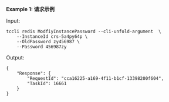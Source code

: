 **Example 1: 请求示例**



Input: 

```
tccli redis ModfiyInstancePassword --cli-unfold-argument  \
    --InstanceId crs-5a4py64p \
    --OldPassword zy456987 \
    --Password 456987zy
```

Output: 
```
{
    "Response": {
        "RequestId": "cca16225-a169-4f11-b1cf-13398200f604",
        "TaskId": 16661
    }
}
```

